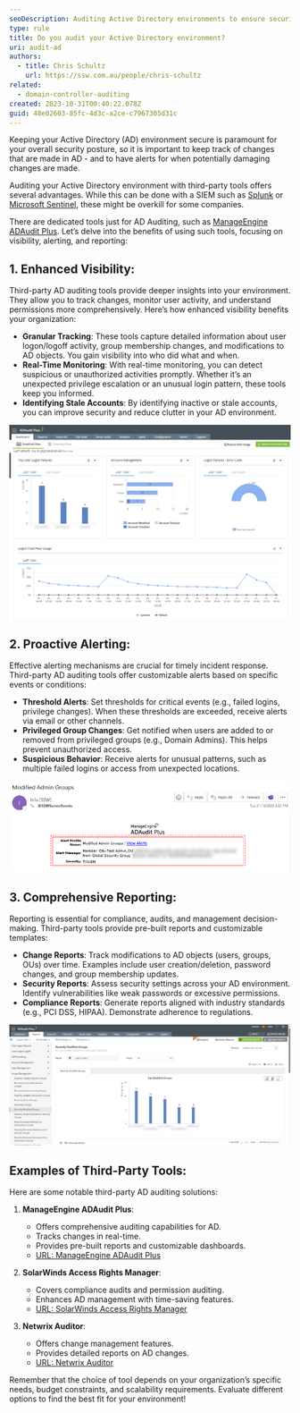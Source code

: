```yaml
---
seoDescription: Auditing Active Directory environments to ensure security and compliance, third-party tools offer enhanced visibility, proactive alerting, and comprehensive reporting.
type: rule
title: Do you audit your Active Directory environment?
uri: audit-ad
authors:
  - title: Chris Schultz
    url: https://ssw.com.au/people/chris-schultz
related:
  - domain-controller-auditing
created: 2023-10-31T00:40:22.078Z
guid: 48e02603-85fc-4d3c-a2ce-c7967305d31c
---
```


Keeping your Active Directory (AD) environment secure is paramount for your overall security posture, so it is important to keep track of changes that are made in AD - and to have alerts for when potentially damaging changes are made.

Auditing your Active Directory environment with third-party tools offers several advantages. While this can be done with a SIEM such as [Splunk](https://www.splunk.com/) or [Microsoft Sentinel](https://azure.microsoft.com/en-au/products/microsoft-sentinel), these might be overkill for some companies.

There are dedicated tools just for AD Auditing, such as [ManageEngine ADAudit Plus](https://www.manageengine.com/products/active-directory-audit/). Let’s delve into the benefits of using such tools, focusing on visibility, alerting, and reporting:

<!--endintro-->

## **1. Enhanced Visibility:**

Third-party AD auditing tools provide deeper insights into your environment. They allow you to track changes, monitor user activity, and understand permissions more comprehensively. Here’s how enhanced visibility benefits your organization:

- **Granular Tracking**: These tools capture detailed information about user logon/logoff activity, group membership changes, and modifications to AD objects. You gain visibility into who did what and when.
- **Real-Time Monitoring**: With real-time monitoring, you can detect suspicious or unauthorized activities promptly. Whether it’s an unexpected privilege escalation or an unusual login pattern, these tools keep you informed.
- **Identifying Stale Accounts**: By identifying inactive or stale accounts, you can improve security and reduce clutter in your AD environment.

![Figure: ADAudit Plus Dashboard gives you immediate visibility](adaudit-visibility.png)

## **2. Proactive Alerting:**

Effective alerting mechanisms are crucial for timely incident response. Third-party AD auditing tools offer customizable alerts based on specific events or conditions:

- **Threshold Alerts**: Set thresholds for critical events (e.g., failed logins, privilege changes). When these thresholds are exceeded, receive alerts via email or other channels.
- **Privileged Group Changes**: Get notified when users are added to or removed from privileged groups (e.g., Domain Admins). This helps prevent unauthorized access.
- **Suspicious Behavior**: Receive alerts for unusual patterns, such as multiple failed logins or access from unexpected locations.

![Figure: Email alert from ADAudit Plus](adaudit-alert.png)

## **3. Comprehensive Reporting:**

Reporting is essential for compliance, audits, and management decision-making. Third-party tools provide pre-built reports and customizable templates:

- **Change Reports**: Track modifications to AD objects (users, groups, OUs) over time. Examples include user creation/deletion, password changes, and group membership updates.
- **Security Reports**: Assess security settings across your AD environment. Identify vulnerabilities like weak passwords or excessive permissions.
- **Compliance Reports**: Generate reports aligned with industry standards (e.g., PCI DSS, HIPAA). Demonstrate adherence to regulations.

![Figure: ADAudit Plus gives you 100's of reports - for example, recently modified groups](adaudit-reports.png)

## **Examples of Third-Party Tools:**

Here are some notable third-party AD auditing solutions:

1. **ManageEngine ADAudit Plus**:

   - Offers comprehensive auditing capabilities for AD.
   - Tracks changes in real-time.
   - Provides pre-built reports and customizable dashboards.
   - [URL: ManageEngine ADAudit Plus](https://www.manageengine.com/products/active-directory-audit/)

2. **SolarWinds Access Rights Manager**:

   - Covers compliance audits and permission auditing.
   - Enhances AD management with time-saving features.
   - [URL: SolarWinds Access Rights Manager](https://www.solarwinds.com/access-rights-manager/use-cases/active-directory-auditing-tool)

3. **Netwrix Auditor**:

   - Offers change management features.
   - Provides detailed reports on AD changes.
   - [URL: Netwrix Auditor](https://www.netwrix.com/auditor.html)

Remember that the choice of tool depends on your organization’s specific needs, budget constraints, and scalability requirements. Evaluate different options to find the best fit for your environment!
